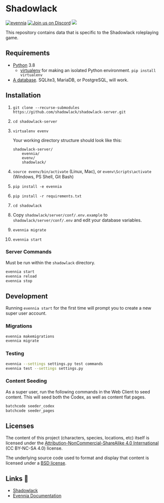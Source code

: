 # Shadowlack
[![evennia](https://img.shields.io/badge/evennia-0.9--beta-%23E7672E)](http://www.evennia.com/) [![Join us on Discord](https://img.shields.io/discord/140589809231069184?logo=discord)](https://discord.gg/BNhwAm9) ![](https://img.shields.io/badge/kill-grue-purple.svg)

This repository contains data that is specific to the Shadowlack roleplaying game.

## Requirements

* [Python](http://www.python.org/) 3.8
  * [virtualenv](http://pypi.python.org/pypi/virtualenv) for making an isolated Python environment. `pip install virtualenv`
* [A database](https://github.com/evennia/evennia/wiki/Choosing-An-SQL-Server). SQLite3, MariaDB, or PostgreSQL, will work.

## Installation

1. `git clone --recurse-submodules https://github.com/shadowlack/shadowlack-server.git`
1. `cd shadowlack-server`
1. `virtualenv evenv`

    Your working directory structure should look like this:
    ```
    shadowlack-server/
        evennia/
        evenv/
        shadowlack/
    ```
1. `source evenv/bin/activate` (Linux, Mac), or `evenv\Scripts\activate` (Windows, PS Shell, Git Bash)
1. `pip install -e evennia`
1. `pip install -r requirements.txt`
1. `cd shadowlack`
1. Copy `shadowlack/server/conf/.env.example` to `shadowlack/server/conf/.env` and edit your database variables.
1. `evennia migrate`
1. `evennia start`

### Server Commands

Must be run within the `shadowlack` directory.

```bash
evennia start
evennia reload
evennia stop
```

## Development

Running `evennia start` for the first time will prompt you to create a new super user account.

### Migrations

```bash
evennia makemigrations
evennia migrate
```

### Testing

```bash
evennia --settings settings.py test commands
evennia test --settings settings.py
```

### Content Seeding

As a super user, run the following commands in the Web Client to seed content. This will seed both the Codex, as well as content flat pages.

```bash
batchcode seeder_codex
batchcode seeder_pages
```

## Licenses

The content of this project (characters, species, locations, etc) itself is licensed under the [Attribution-NonCommercial-ShareAlike 4.0 International](https://creativecommons.org/licenses/by-nc-sa/4.0/) (CC BY-NC-SA 4.0) license.

The underlying source code used to format and display that content is licensed under a [BSD license](LICENSE.md).

## Links 🔗

* [Shadowlack](https://shadowlack.com)
* [Evennia Documentation](http://www.evennia.com/)
